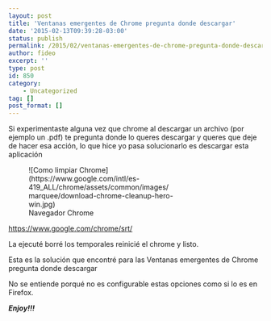 ```yaml
---
layout: post
title: 'Ventanas emergentes de Chrome pregunta donde descargar'
date: '2015-02-13T09:39:28-03:00'
status: publish
permalink: /2015/02/ventanas-emergentes-de-chrome-pregunta-donde-descargar.html
author: fideo
excerpt: ''
type: post
id: 850
category:
    - Uncategorized
tag: []
post_format: []
---
```

Si experimentaste alguna vez que chrome al descargar un archivo (por ejemplo un .pdf) te pregunta donde lo queres descargar y queres que deje de hacer esa acción, lo que hice yo pasa solucionarlo es descargar esta aplicación

<figure class="wp-caption alignright" style="width: 288px">![Como limpiar Chrome](https://www.google.com/intl/es-419_ALL/chrome/assets/common/images/marquee/download-chrome-cleanup-hero-win.jpg)<figcaption class="wp-caption-text">Navegador Chrome</figcaption></figure>

<https://www.google.com/chrome/srt/>

La ejecuté borré los temporales reinicié el chrome y listo.

Esta es la solución que encontré para las Ventanas emergentes de Chrome pregunta donde descargar

No se entiende porqué no es configurable estas opciones como si lo es en Firefox.

***Enjoy!!!***
